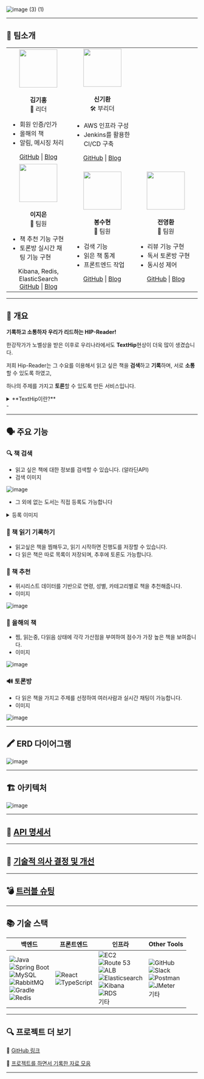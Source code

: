 ![image (3) (1)](https://github.com/user-attachments/assets/2c4da9d6-d35e-4597-bb34-8cd9c1ce832d)

---

## 🔹 팀소개
<table> <tr> <td align="center" width="200px"> <img src="https://avatars.githubusercontent.com/Kimg-1111" width="100"><br><br> <b>김기홍</b><br>🌟 리더<br> <ul align="left"> <li>회원 인증/인가</li> <li>올해의 책</li> <li>알림, 메시징 처리</li> </ul> <a href="https://github.com/Kimg-1111">GitHub</a> | <a href="https://velog.io/@rl...">Blog</a> </td> <td align="center" width="200px"> <img src="https://avatars.githubusercontent.com/Shin-i-Hwan" width="100"><br><br> <b>신기환</b><br>🛠 부리더<br> <ul align="left"> <li>AWS 인프라 구성</li> <li>Jenkins를 활용한 CI/CD 구축</li> </ul> <a href="https://github.com/Shin-i-Hwan">GitHub</a> | <a href="https://dev-sunflower.tistory.com/">Blog</a> </td> </tr> <tr> <td align="center" width="200px"> <img src="https://github.com/user-attachments/assets/6b887200-d224-4d48-88ef-484cdf9ff344" width="100" height="100"><br><br> <b>이지은</b><br>👤 팀원<br> <ul align="left"> <li>책 추천 기능 구현</li> <li>토론방 실시간 채팅 기능 구현</li> </ul>  Kibana, Redis, ElasticSearch<br> <a href="https://github.com/jjieun0123">GitHub</a> | <a href="https://velog.io/@co...">Blog</a> </td> <td align="center" width="200px"> <img src="https://avatars.githubusercontent.com/SuhyeonB" width="100"><br><br> <b>봉수현</b><br>👤 팀원<br> <ul align="left"> <li>검색 기능</li> <li>읽은 책 통계</li> <li>프론트엔드 작업</li> </ul> <a href="https://github.com/SuhyeonB">GitHub</a> | <a href="https://velog.io/@siha_014/posts">Blog</a> </td> <td align="center" width="200px"> <img src="https://avatars.githubusercontent.com/you-wan314" width="100"><br><br> <b>전영환</b><br>👤 팀원<br> <ul align="left"> <li>리뷰 기능 구현</li> <li>독서 토론방 구현</li> <li>동시성 제어</li> </ul> <a href="https://github.com/you-wan314">GitHub</a> | <a href="https://velog.io/@yo...">Blog</a> </td> </tr> </table>

-----

## 🔹 개요

**기록하고 소통하자 우리가 리드하는 HIP-Reader!**

한강작가가 노벨상을 받은 이후로 우리나라에서도 **TextHip**현상이 더욱 많이 생겼습니다.

저희 Hip-Reader는 그 수요를 이용해서 읽고 싶은 책을 **검색**하고 **기록**하며, 서로 **소통** 할 수 있도록 하였고,

하나의 주제를 가지고 **토론**할 수 있도록 만든 서비스입니다.

<details>
<summary>**TextHip이란?**</summary>
<div markdown="1">

'텍스트힙(Text Hip)'은 '글자'를 뜻하는 '텍스트(Text)'와 '힙하다(Hip, 멋있다', '개성 있다)'를 합성한 신조어로, ‘독서 행위가 멋지고 세련된 활동으로 인식되는 현상’을 의미한다. 이는 특히 디지털 기기에 익숙한 MZ세대)에서 두드러지게 나타나는 동향으로, 독서를 단순한 취미 활동을 넘어 자기표현과 소통의 수단으로 활용하는 것을 포함한다 
    
    (출처: 국립중앙도서관 https://librarian.nl.go.kr/LI/contents/L30103000000.do?schM=view&page=1&viewCount=10&id=50181&schBdcode=&schGroupCode=)
    
</div>
</details>
- 
    
---

## 🗣️ 주요 기능

### 🔍 책 검색

- 읽고 싶은 책에 대한 정보를 검색할 수 있습니다. (알라딘API)
- 검색 이미지
    
![image](https://github.com/user-attachments/assets/d0b2534b-5922-4c17-a562-b60006680437)

    
- 그 외에 없는 도서는 직접 등록도 가능합니다
  
<details>
<summary>등록 이미지</summary>
<div markdown="1">
    
![image](https://github.com/user-attachments/assets/66e5b623-e763-4c9f-b4ba-57470be8b773)

    
![image](https://github.com/user-attachments/assets/e809af65-a4ed-416a-98a5-15076e1ecea1)

    
![image](https://github.com/user-attachments/assets/b492b86b-f15e-49f5-855c-b09d791d182d)

</div>
</details>  

    

### 📝 책 읽기 기록하기

- 읽고싶은 책을 찜해두고, 읽기 시작하면 진행도를 저장할 수 있습니다.
- 다 읽은 책은 따로 목록이 저장되며, 추후에 토론도 가능합니다.

### 💓 책 추천

- 위시리스트 데이터를 기반으로 연령, 성별, 카테고리별로 책을 추천해줍니다.
- 이미지
    
![image](https://github.com/user-attachments/assets/b9f995eb-8b8e-43fa-a883-1c115253d287)

    

### 🏅 올해의 책

- 찜, 읽는중, 다읽음 상태에 각각 가산점을 부여하여 점수가 가장 높은 책을 보여줍니다.
- 이미지
    
![image](https://github.com/user-attachments/assets/acfd9a47-f27e-4ca4-946a-6aee46bc263e)

    

### 🔊 토론방

- 다 읽은 책을 가지고 주제를 선정하여 여러사람과 실시간 채팅이 가능합니다.
- 이미지
    
![image](https://github.com/user-attachments/assets/ac773042-070e-4554-983d-818267548528)

    

---

## 🖍️  ERD 다이어그램

![image](https://github.com/user-attachments/assets/bab3a114-904a-4d8d-ab54-96f79d906522)


---

## 🏗️  아키텍처

![image](https://github.com/user-attachments/assets/b42e2340-7f55-450d-bf9a-102d88abf601)

---

## 📃 [API 명세서](https://www.notion.so/6-1ce2dc3ef514814e9f6cf33e0b804f13?pvs=21)

---

## 🔧 [기술적 의사 결정 및 개선](https://www.notion.so/1e62dc3ef51480efbfbde83f4ec948de?pvs=21)

---

## 💣  [트러블 슈팅](https://www.notion.so/1e72dc3ef5148054b297d776c79f4f04?pvs=21)

---

## 📚 기술 스택
| 백엔드                                                                                                                                                                                                                                                                                                                                                                                                                                                                                                                                                                                                                         | 프론트엔드                                                                                                                                                                                                       | 인프라                                                                                                                                                                                                                                                                                                                                                                                                                                                                                                                                                                                                                                                                                                                     | Other Tools                                                                                                                                                                                                                                                                                                                                                                                                                       |
| --------------------------------------------------------------------------------------------------------------------------------------------------------------------------------------------------------------------------------------------------------------------------------------------------------------------------------------------------------------------------------------------------------------------------------------------------------------------------------------------------------------------------------------------------------------------------------------------------------------------------- | ----------------------------------------------------------------------------------------------------------------------------------------------------------------------------------------------------------- | ----------------------------------------------------------------------------------------------------------------------------------------------------------------------------------------------------------------------------------------------------------------------------------------------------------------------------------------------------------------------------------------------------------------------------------------------------------------------------------------------------------------------------------------------------------------------------------------------------------------------------------------------------------------------------------------------------------------------- | --------------------------------------------------------------------------------------------------------------------------------------------------------------------------------------------------------------------------------------------------------------------------------------------------------------------------------------------------------------------------------------------------------------------------------- |
| ![Java](https://img.shields.io/badge/Java-007396?style=flat\&logo=java\&logoColor=white) <br> ![Spring Boot](https://img.shields.io/badge/Spring_Boot-6DB33F?style=flat\&logo=spring-boot\&logoColor=white) <br> ![MySQL](https://img.shields.io/badge/MySQL-4479A1?style=flat\&logo=mysql\&logoColor=white) <br> ![RabbitMQ](https://img.shields.io/badge/RabbitMQ-FF6600?style=flat\&logo=rabbitmq\&logoColor=white) <br> ![Gradle](https://img.shields.io/badge/Gradle-02303A?style=flat\&logo=gradle\&logoColor=white) <br> ![Redis](https://img.shields.io/badge/Redis-DC382D?style=flat\&logo=redis\&logoColor=white) | ![React](https://img.shields.io/badge/React-61DAFB?style=flat\&logo=react\&logoColor=black) <br> ![TypeScript](https://img.shields.io/badge/TypeScript-3178C6?style=flat\&logo=typescript\&logoColor=white) | ![EC2](https://img.shields.io/badge/AWS_EC2-FF9900?style=flat\&logo=amazon-aws\&logoColor=white) <br> ![Route 53](https://img.shields.io/badge/AWS_Route_53-FF9900?style=flat\&logo=amazon-aws\&logoColor=white) <br> ![ALB](https://img.shields.io/badge/AWS_ALB-FF9900?style=flat\&logo=amazon-aws\&logoColor=white) <br> ![Elasticsearch](https://img.shields.io/badge/Elasticsearch-005571?style=flat\&logo=elasticsearch\&logoColor=white) <br> ![Kibana](https://img.shields.io/badge/Kibana-005571?style=flat\&logo=kibana\&logoColor=white) <br> ![RDS](https://img.shields.io/badge/AWS_RDS-527FFF?style=flat\&logo=amazon-aws\&logoColor=white) <br> 기타 | ![GitHub](https://img.shields.io/badge/GitHub-181717?style=flat\&logo=github\&logoColor=white) <br> ![Slack](https://img.shields.io/badge/Slack-4A154B?style=flat\&logo=slack\&logoColor=white) <br> ![Postman](https://img.shields.io/badge/Postman-FF6C37?style=flat\&logo=postman\&logoColor=white) <br> ![JMeter](https://img.shields.io/badge/JMeter-D22128?style=flat\&logo=apache-jmeter\&logoColor=white) <br> 기타|

---

## 🔍  프로젝트 더 보기

📎 [GitHub 링크](https://github.com/HIPReader/HIPReader)

📎 [프로젝트를 하면서 기록한 자료 모음](https://www.notion.so/5-1ce2dc3ef5148158861be342ae97e7ac?pvs=21)

---
